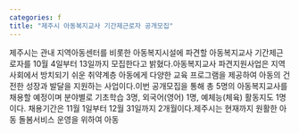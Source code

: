 ```yaml
---
categories: f
title: "제주시 아동복지교사 기간제근로자 공개모집"
---
```

제주시는 관내 지역아동센터를 비롯한 아동복지시설에 파견할 아동복지교사 기간제근로자를 10월 4일부터 13일까지 모집한다고 밝혔다.아동복지교사 파견지원사업은 지역사회에서 방치되기 쉬운 취약계층 아동에게 다양한 교육 프로그램을 제공하여 아동의 건전한 성장과 발달을 지원하는 사업이다.이번 공개모집을 통해 총 5명의 아동복지교사를 채용할 예정이며 분야별로 기초학습 3명, 외국어(영어) 1명, 예체능(체육) 활동지도 1명이다. 채용기간은 11월 1일부터 12월 31일까지 2개월이다.제주시는 현재까지 원활한 아동 돌봄서비스 운영을 위하여 아동
